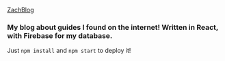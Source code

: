 [ZachBlog](https://zachvlatblog.netlify.app)

### My blog about guides I found on the internet! Written in React, with Firebase for my database.

Just `npm install` and `npm start` to deploy it!
